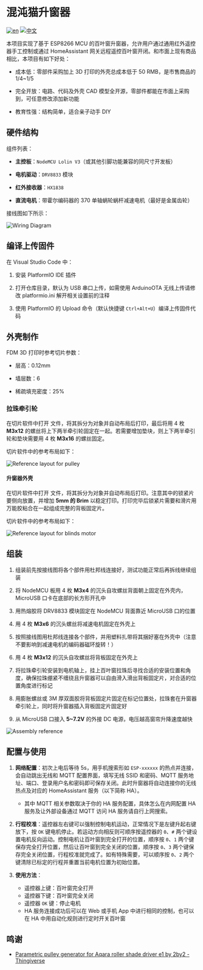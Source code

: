 # 混沌猫升窗器

[![en](https://img.shields.io/badge/lang-en-red.svg)](README.md)
[![中文](https://img.shields.io/badge/lang-zh-green.svg)](README-zh.md)

本项目实现了基于 ESP8266 MCU 的百叶窗升窗器，允许用户通过通用红外遥控器手工控制或通过 HomeAssistant 网关远程遥控百叶窗开闭。和市面上现有商品相比，本项目有如下好处：

* 成本低：零部件采购加上 3D 打印的外壳总成本低于 50 RMB，是市售商品的 1/4~1/5

* 完全开放：电路、代码及外壳 CAD 模型全开源，零部件都能在市面上采购到，可任意修改添加新功能

* 教育性强：结构简单，适合亲子动手 DIY

## 硬件结构

组件列表：

* **主控板**：`NodeMCU Lolin V3`（或其他引脚功能兼容的同尺寸开发板）

* **电机驱动**：`DRV8833` 模块

* **红外接收器**：`HX1838`

* **直流电机**：带霍尔编码器的 370 单轴蜗轮蜗杆减速电机（最好是金属齿轮）

接线图如下所示：

![Wiring Diagram](./doc/wiring-diagram.jpg)

## 编译上传固件

在 Visual Studio Code 中：

1. 安装 PlatformIO IDE 插件

2. 打开仓库目录，默认为 USB 串口上传，如需使用 ArduinoOTA 无线上传请修改 platformio.ini 解开相关设置前的注释

3. 使用 PlatformIO 的 Upload 命令（默认快捷键 `Ctrl+Alt+U`）编译上传固件代码

## 外壳制作

FDM 3D 打印时参考切片参数：

* 层高：0.12mm

* 墙层数：6

* 稀疏填充密度：25%

### 拉珠牵引轮

在切片软件中打开 [](./cad/ball-chain-pulley.step) 文件，将其拆分为对象并自动布局后打印，最后将用 4 枚 **M3x12** 的螺丝将上下两半牵引轮固定在一起。若需要增加垫块，则上下两半牵引轮和垫块需要用 4 枚 **M3x16** 的螺丝固定。

切片软件中的参考布局如下：

![Reference layout for pulley](./doc/print-layout-pulley.png)

#### 升窗器外壳

在切片软件中打开 [](./cad/chaos-blinds-motor.step) 文件，将其拆分为对象并自动布局后打印。注意其中的锁紧片要侧向放置，并增加 **5mm 的 Brim** 以稳定打印。打印完毕后锁紧片需要和滑片用万能胶粘合在一起组成完整的背板固定片。

切片软件中的参考布局如下：

![Reference layout for blinds motor](./doc/print-layout-blinds-motor.png)

## 组装

1. 组装前先按接线图将各个部件用杜邦线连接好，测试功能正常后再拆线继续组装

2. 将 NodeMCU 板用 4 枚 **M3x4** 的沉头自攻螺丝背面朝上固定在外壳内，MicroUSB 口卡在底部的长方形开孔中

3. 用热熔胶将 DRV8833 模块固定在 NodeMCU 背面靠近 MicroUSB 口的位置

4. 用 4 枚 **M3x6** 的沉头螺丝将减速电机固定在外壳上

5. 按照接线图用杜邦线连接各个部件，并用塑料扎带将其捆好塞在外壳中（注意不要影响到减速电机的编码器磁环旋转！）

6. 用 4 枚 **M3x12** 的沉头自攻螺丝将背板固定在外壳上

7. 将拉珠牵引轮安装到电机轴上，挂上百叶窗拉珠后寻找合适的安装位置和角度，确保拉珠绷紧不缠绕且升窗器可以自由滑入滑出背板固定片，对合适的位置角度进行标记

8. 用膨胀螺丝或 3M 厚双面胶将背板固定片固定在标记位置处，拉珠套在升窗器牵引轮上，同时将升窗器插入背板固定片固定好

9. 从 MicroUSB 口接入 **5~7.2V** 的外接 DC 电源，电压越高窗帘升降速度越快

![Assembly reference](./doc/assembly.jpg)

## 配置与使用

1. **网络配置**：初次上电后等待 5s，用手机搜索形如 `ESP-xxxxxx` 的热点并连接，会自动跳出无线和 MQTT 配置界面，填写无线 SSID 和密码、MQTT 服务地址、端口、登录用户名和密码即可保存关闭。此时升窗器将自动连接你的无线热点及对应的 HomeAssistant 服务（以下简称 HA）。
   * 其中 MQTT 相关参数取决于你的 HA 服务配置，具体怎么在内网配置 HA 服务及让外部设备通过 MQTT 访问 HA 服务请自行上网搜索。

2. **行程校准**：遥控器左右键可以强制控制电机运动，正常情况下是左键升起右键放下，按 `OK` 键电机停止。若运动方向相反则可顺序按遥控器的 `0`、`#` 两个键设置电机反向运动。控制电机让百叶窗到完全打开的位置，顺序按 `0`、`1` 两个键保存完全打开位置，然后让百叶窗到完全关闭的位置，顺序按 `0`、`3` 两个键保存完全关闭位置，行程校准就完成了。如有特殊需要，可以顺序按 `0`、`2` 两个键清除已标定的行程并重置当前电机位置为初始位置。

3. **使用方法**：
   * 遥控器上键：百叶窗完全打开
   * 遥控器下键：百叶窗完全关闭
   * 遥控器 `OK` 键：停止电机
   * HA 服务连接成功后可以在 Web 或手机 App 中进行相同的控制，也可以在 HA 中用自动化规则进行定时开关百叶窗

## 鸣谢

* [Parametric pulley generator for Aqara roller shade driver e1 by 2by2 - Thingiverse](https://www.thingiverse.com/thing:6116520)
